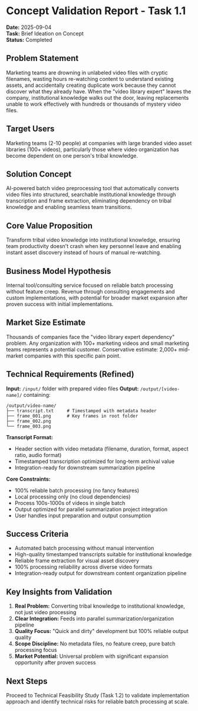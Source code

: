 # Concept Validation Report - Task 1.1

**Date:** 2025-09-04  
**Task:** Brief Ideation on Concept  
**Status:** Completed

## Problem Statement
Marketing teams are drowning in unlabeled video files with cryptic filenames, wasting hours re-watching content to understand existing assets, and accidentally creating duplicate work because they cannot discover what they already have. When the "video library expert" leaves the company, institutional knowledge walks out the door, leaving replacements unable to work effectively with hundreds or thousands of mystery video files.

## Target Users
Marketing teams (2-10 people) at companies with large branded video asset libraries (100+ videos), particularly those where video organization has become dependent on one person's tribal knowledge.

## Solution Concept
AI-powered batch video preprocessing tool that automatically converts video files into structured, searchable institutional knowledge through transcription and frame extraction, eliminating dependency on tribal knowledge and enabling seamless team transitions.

## Core Value Proposition
Transform tribal video knowledge into institutional knowledge, ensuring team productivity doesn't crash when key personnel leave and enabling instant asset discovery instead of hours of manual re-watching.

## Business Model Hypothesis
Internal tool/consulting service focused on reliable batch processing without feature creep. Revenue through consulting engagements and custom implementations, with potential for broader market expansion after proven success with initial implementations.

## Market Size Estimate
Thousands of companies face the "video library expert dependency" problem. Any organization with 100+ marketing videos and small marketing teams represents a potential customer. Conservative estimate: 2,000+ mid-market companies with this specific pain point.

## Technical Requirements (Refined)

**Input:** `/input/` folder with prepared video files
**Output:** `/output/[video-name]/` containing:
```
/output/video-name/
├── transcript.txt     # Timestamped with metadata header
├── frame_001.png      # Key frames in root folder  
├── frame_002.png
└── frame_003.png
```

**Transcript Format:**
- Header section with video metadata (filename, duration, format, aspect ratio, audio format)
- Timestamped transcription optimized for long-term archival value
- Integration-ready for downstream summarization pipeline

**Core Constraints:**
- 100% reliable batch processing (no fancy features)
- Local processing only (no cloud dependencies)
- Process 100s-1000s of videos in single batch
- Output optimized for parallel summarization project integration
- User handles input preparation and output consumption

## Success Criteria
- Automated batch processing without manual intervention
- High-quality timestamped transcripts suitable for institutional knowledge
- Reliable frame extraction for visual asset discovery
- 100% processing reliability across diverse video formats
- Integration-ready output for downstream content organization pipeline

## Key Insights from Validation
1. **Real Problem:** Converting tribal knowledge to institutional knowledge, not just video processing
2. **Clear Integration:** Feeds into parallel summarization/organization pipeline
3. **Quality Focus:** "Quick and dirty" development but 100% reliable output quality
4. **Scope Discipline:** No metadata files, no feature creep, pure batch processing focus
5. **Market Potential:** Universal problem with significant expansion opportunity after proven success

## Next Steps
Proceed to Technical Feasibility Study (Task 1.2) to validate implementation approach and identify technical risks for reliable batch processing at scale.